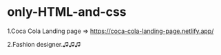 # only-HTML-and-css
1.Coca Cola Landing page => https://coca-cola-landing-page.netlify.app/

2.Fashion designer.♫♫♫
